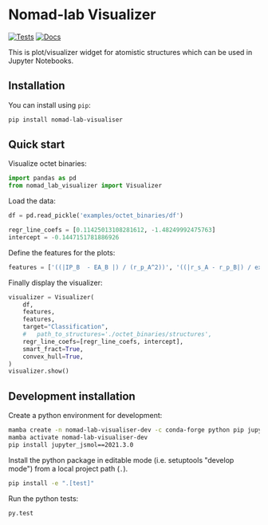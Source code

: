 # Nomad-lab Visualizer

[![Tests](https://github.com/nomad-coe/nomad-lab-visualizer/actions/workflows/python-package.yml/badge.svg)](https://github.com/nomad-coe/nomad-lab-visualizer/actions/workflows/python-package.yml)
[![Docs](https://github.com/nomad-coe/nomad-lab-visualizer/actions/workflows/python-mkdocs.yml/badge.svg)](https://nomad-coe.github.io/nomad-lab-visualizer/)


This is plot/visualizer widget for atomistic structures which can be used in Jupyter Notebooks.

## Installation

You can install using `pip`:

```bash
pip install nomad-lab-visualiser
```

## Quick start

Visualize octet binaries:

```python
import pandas as pd
from nomad_lab_visualizer import Visualizer
```

Load the data:

```python
df = pd.read_pickle('examples/octet_binaries/df')

regr_line_coefs = [0.11425013108281612, -1.48249992475763]
intercept = -0.1447151781886926
```

Define the features for the plots:

```python
features = ['((|IP_B  - EA_B |) / (r_p_A^2))', '((|r_s_A - r_p_B|) / exp(r_s_A))']
```

Finally display the visualizer:

```python
visualizer = Visualizer(
    df,
    features,
    features,
    target="Classification",
    #   path_to_structures='./octet_binaries/structures',
    regr_line_coefs=[regr_line_coefs, intercept],
    smart_fract=True,
    convex_hull=True,
)
visualizer.show()
```

## Development installation

Create a python environment for development:
```bash
mamba create -n nomad-lab-visualiser-dev -c conda-forge python pip jupyter jupyterlab plotly ipywidgets numpy scipy pandas scikit-learn setuptools pip-tools black mypy pytest flake8
mamba activate nomad-lab-visualiser-dev 
pip install jupyter_jsmol==2021.3.0
```
Install the python package in editable mode (i.e. setuptools "develop mode") from a local project path (`.`).
```bash
pip install -e ".[test]"
```
Run the python tests:
```bash
py.test
```
